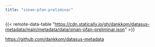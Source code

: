 ```yaml
---
title: "sinan-pfan-preliminar"
---
```


{{< remote-data-table "https://cdn.statically.io/gh/dankkom/datasus-metadata/main/metadata/data/sinan-pfan-preliminar.json" >}}

https://github.com/dankkom/datasus-metadata
